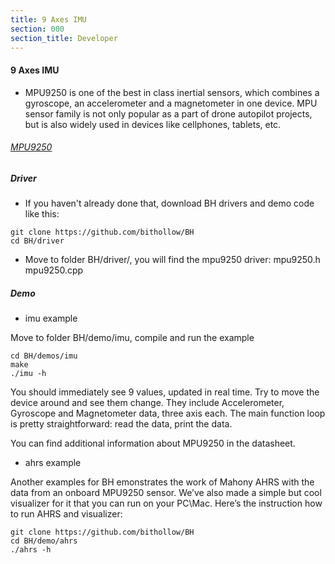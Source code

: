 ```yaml
---
title: 9 Axes IMU
section: 000
section_title: Developer
---
```


#### **9 Axes IMU**

   * MPU9250 is one of the best in class inertial sensors, which combines a gyroscope,
   an accelerometer and a magnetometer in one device. MPU sensor family is not only popular as a part of drone autopilot projects,
   but is also widely used in devices like cellphones, tablets, etc.

###### [MPU9250](/datasheet/MPU6050_9250/PS-MPU-9250A-01.pdf)

##### **Driver**

   * If you haven't already done that, download BH drivers and demo code like this:

    git clone https://github.com/bithollow/BH
    cd BH/driver

   * Move to folder BH/driver/, you will find the mpu9250 driver: mpu9250.h mpu9250.cpp

##### **Demo**

   * imu example

Move to folder BH/demo/imu, compile and run the example

    cd BH/demos/imu
    make
    ./imu -h

   You should immediately see 9 values, updated in real time.
Try to move the device around and see them change.
They include Accelerometer, Gyroscope and Magnetometer data, three axis each.
The main function loop is pretty straightforward: read the data, print the data.

You can find additional information about MPU9250 in the datasheet.

   * ahrs example

   Another examples for BH emonstrates the work of Mahony AHRS with the data from an onboard MPU9250 sensor.
We’ve also made a simple but cool visualizer for it that you can run on your PC\Mac.
Here’s the instruction how to run AHRS and visualizer:

    git clone https://github.com/bithollow/BH
    cd BH/demo/ahrs
    ./ahrs -h

